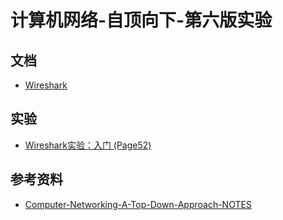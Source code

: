 # 计算机网络-自顶向下-第六版实验
## 文档
* [Wireshark](https://github.com/woai3c/Computer-Networking-Lab/blob/master/docs/wireshark.md)
## 实验
* [Wireshark实验：入门 (Page52)](https://github.com/woai3c/Computer-Networking-Lab/blob/master/lab-Introduction.md)

## 参考资料
* [Computer-Networking-A-Top-Down-Approach-NOTES](https://github.com/moranzcw/Computer-Networking-A-Top-Down-Approach-NOTES)
